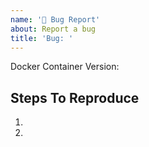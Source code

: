 ```yaml
---
name: '🐛 Bug Report'
about: Report a bug
title: 'Bug: '
---
```


<!--
Which docker containter tag are you using?
e.g. `latest`, `main`, `2.1.3`, `2.1`

If you are using `latest` or `main` please ensure you are using the most recent version.
-->

Docker Container Version:

## Steps To Reproduce

1.
2.
